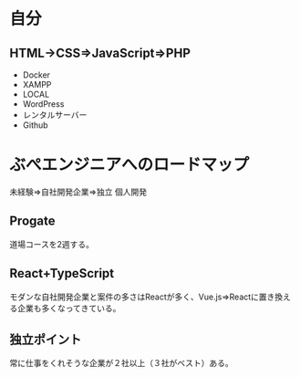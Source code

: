 # 自分
## HTML→CSS⇒JavaScript⇒PHP
* Docker
* XAMPP
* LOCAL
* WordPress
* レンタルサーバー
* Github

# ぶぺエンジニアへのロードマップ
未経験⇒自社開発企業⇒独立
個人開発
## Progate
道場コースを2週する。
## React+TypeScript
モダンな自社開発企業と案件の多さはReactが多く、Vue.js⇒Reactに置き換える企業も多くなってきている。

## 独立ポイント
常に仕事をくれそうな企業が２社以上（３社がベスト）ある。
